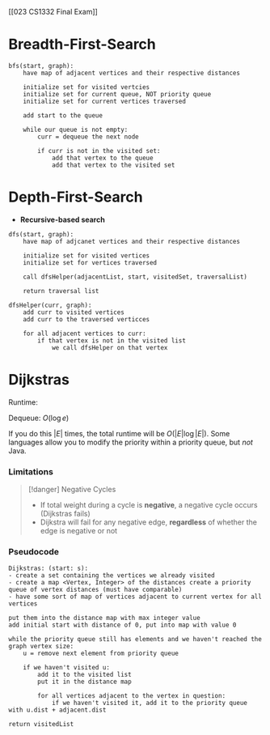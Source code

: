 [[023 CS1332 Final Exam]]


# Breadth-First-Search
```
bfs(start, graph):
	have map of adjacent vertices and their respective distances

	initialize set for visited vertcies
	initialize set for current queue, NOT priority queue
	initialize set for current vertices traversed

	add start to the queue

	while our queue is not empty:
		curr = dequeue the next node

		if curr is not in the visited set:
			add that vertex to the queue
			add that vertex to the visited set
```

# Depth-First-Search
- **Recursive-based search**

```
dfs(start, graph):
	have map of adjcanet vertices and their respective distances

	initialize set for visited vertices
	initialize set for vertices traversed

	call dfsHelper(adjacentList, start, visitedSet, traversalList)

	return traversal list

dfsHelper(curr, graph):
	add curr to visited vertices
	add curr to the traversed verticces

	for all adjacent vertices to curr:
		if that vertex is not in the visited list
			we call dfsHelper on that vertex

```


# Dijkstras

Runtime:

Dequeue: $O(\log e)$

If you do this $|E|$ times, the total runtime will be $O(|E| \log |E|)$. Some languages allow you to modify the priority within a priority queue, but *not* Java.

### Limitations

> [!danger] Negative Cycles
> - If total weight during a cycle is **negative**, a negative cycle occurs (Dijkstras fails)
> - Dijkstra will fail for any negative edge, **regardless** of whether the edge is negative or not

### Pseudocode
```
Dijkstras: (start: s): 
- create a set containing the vertices we already visited
- create a map <Vertex, Integer> of the distances create a priority queue of vertex distances (must have comparable) 
- have some sort of map of vertices adjacent to current vertex for all vertices

put them into the distance map with max integer value
add initial start with distance of 0, put into map with value 0

while the priority queue still has elements and we haven't reached the graph vertex size:
	u = remove next element from priority queue

	if we haven't visited u:
		add it to the visited list
		put it in the distance map 

		for all vertices adjacent to the vertex in question:
			if we haven't visited it, add it to the priority queue with u.dist + adjacent.dist

return visitedList
```